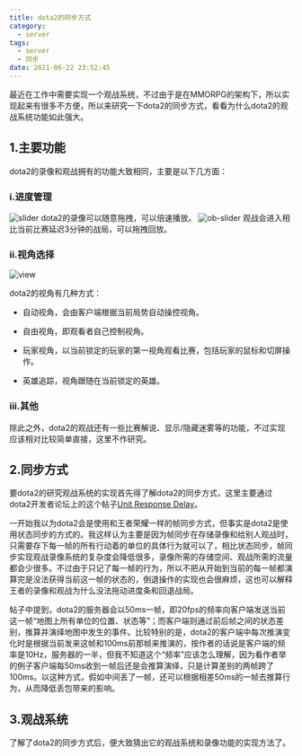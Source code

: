 ```yaml
---
title: dota2的同步方式
category:
  - server
tags:
  - server
  - 同步
date: 2021-06-22 23:52:45
---
```


最近在工作中需要实现一个观战系统，不过由于是在MMORPG的架构下，所以实现起来有很多不方便，所以来研究一下dota2的同步方式，看看为什么dota2的观战系统功能如此强大。
<!-- more -->

## 1.主要功能

dota2的录像和观战拥有的功能大致相同，主要是以下几方面：

### i.进度管理

![slider](slider.PNG)
dota2的录像可以随意拖拽，可以倍速播放。
![ob-slider](ob-slider.PNG)
观战会进入相比当前比赛延迟3分钟的战局，可以拖拽回放。

### ii.视角选择

![view](view.PNG)

dota2的视角有几种方式：

- 自动视角，会由客户端根据当前局势自动操控视角。

- 自由视角，即观看者自己控制视角。

- 玩家视角，以当前锁定的玩家的第一视角观看比赛，包括玩家的鼠标和切屏操作。

- 英雄追踪，视角跟随在当前锁定的英雄。

### iii.其他

除此之外，dota2的观战还有一些比赛解说、显示/隐藏迷雾等的功能，不过实现应该相对比较简单直接，这里不作研究。

## 2.同步方式

要dota2的研究观战系统的实现首先得了解dota2的同步方式，这里主要通过dota2开发者论坛上的这个帖子[Unit Response Delay](http://dev.dota2.com/showthread.php?t=527&page=7&p=4253&viewfull=1#post4253)。

一开始我以为dota2会是使用和王者荣耀一样的帧同步方式，但事实是dota2是使用状态同步的方式的。我这样认为主要是因为帧同步在存储录像和给别人观战时，只需要存下每一帧的所有行动着的单位的具体行为就可以了，相比状态同步，帧同步实现观战录像系统的复杂度会降低很多，录像所需的存储空间、观战所需的流量都会少很多。不过由于只记了每一帧的行为，所以不把从开始到当前的每一帧都演算完是没法获得当前这一帧的状态的，倒退操作的实现也会很麻烦，这也可以解释王者的录像和观战为什么没法拖动进度条和回退战局。

帖子中提到，dota2的服务器会以50ms一帧，即20fps的频率向客户端发送当前这一帧“地图上所有单位的位置、状态等”；而客户端则通过前后帧之间的状态差别，推算并演绎地图中发生的事件。比较特别的是，dota2的客户端中每次推演变化时是根据当前发来这帧和100ms前那帧来推演的，按作者的话说是客户端的频率是10Hz，服务器的一半，但我不知道这个“频率”应该怎么理解，因为看作者举的例子客户端每50ms收到一帧后还是会推算演绎，只是计算差别的两帧跨了100ms。以这种方式，假如中间丢了一帧，还可以根据相差50ms的一帧去推算行为，从而降低丢包带来的影响。

## 3.观战系统

了解了dota2的同步方式后，便大致猜出它的观战系统和录像功能的实现方法了。


